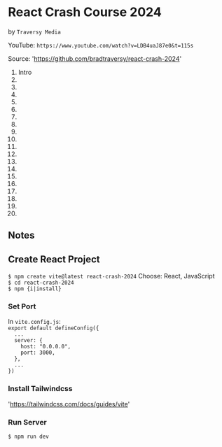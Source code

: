 # React Crash Course 2024
by `Traversy Media`

YouTube: `https://www.youtube.com/watch?v=LDB4uaJ87e0&t=115s`

Source: 'https://github.com/bradtraversy/react-crash-2024'

01. Intro
02.
03.
04.
05.
06.
07.
08.
09.
10.
11.
12.
13.
14.
15.
16.
17.
18.
19.
20.

## Notes

## Create React Project

`$ npm create vite@latest react-crash-2024` Choose: React, JavaScript<br>
`$ cd react-crash-2024`<br>
`$ npm {i|install}`

### Set Port

In `vite.config.js`:<br>
`export default defineConfig({`<br>
`  ...`<br>
`  server: {`<br>
`    host: "0.0.0.0",`<br>
`    port: 3000,`<br>
`  },`<br>
`  ...`<br>
`})`

### Install Tailwindcss

'https://tailwindcss.com/docs/guides/vite'

### Run Server

`$ npm run dev`